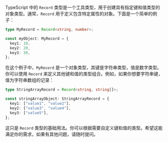 TypeScript 中的 `Record` 类型是一个工具类型，用于创建具有指定键和值类型的对象类型。通常，`Record` 用于定义包含特定属性的对象。下面是一个简单的例子：

```typescript
type MyRecord = Record<string, number>;

const myObject: MyRecord = {
  key1: 10,
  key2: 20,
  key3: 30,
};
```

在这个例子中，`MyRecord` 是一个对象类型，其键是字符串类型，值是数字类型。你可以使用 `Record` 来定义其他键和值的类型组合。例如，如果你想要字符串键，值为字符串数组的记录：

```typescript
type StringArrayRecord = Record<string, string[]>;

const stringArrayObject: StringArrayRecord = {
  key1: ["value1", "value2"],
  key2: ["value3", "value4"],
  key3: ["value5"],
};
```

这只是 `Record` 类型的基础用法。你可以根据需要自定义键和值的类型。希望这能满足你的需求，如果有其他问题，请随时提问。
